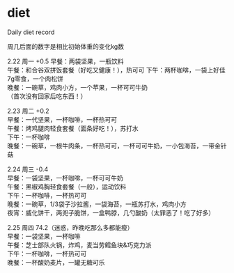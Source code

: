 # diet
Daily diet record

周几后面的数字是相比初始体重的变化kg数


2.22 周一 +0.5
早餐：两袋坚果，一瓶饮料  
午餐：和合谷双拼饭套餐（好吃又健康！），热可可
下午：两杯咖啡，一袋上好佳7g零食，一个肉松饼  
晚餐：一碗草，鸡肉小方，一个苹果，一杯可可牛奶  
（首次没有回家后吃东西！）


2.23 周二 +0.2  
早餐：一代坚果，一杯咖啡，一杯热可可  
午餐：烤鸡腿肉轻食套餐（面条好吃！），苏打水  
下午：一杯咖啡  
晚餐：一碗草，一根牛肉条，一杯热可可，一杯可可牛奶，一小包海苔，一带金针菇


2.24 周三 -0.4  
早餐：一袋坚果，一杯咖啡，一杯可可牛奶  
午餐：黑椒鸡胸轻食套餐（一般），运动饮料  
下午：一杯咖啡，一杯热可可  
晚餐：一碗草，1/3袋子沙拉酱，一袋海苔，一瓶苏打水，鸡肉小方  
夜宵：威化饼干，两兜子脆饼，一盒鸭脖，几勺酸奶（太罪恶了！吃了好多）  

2.25 周四 74.2（迷惑，昨晚吃那么多都能瘦）  
早餐：一袋坚果，一杯咖啡  
午餐：芝士部队火锅，炸鸡，麦当劳鳕鱼块&巧克力派  
下午：一杯咖啡，一杯热可可  
晚餐：一杯酸奶麦片，一罐无糖可乐  
 
